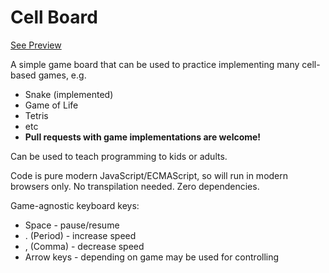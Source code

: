 # Cell Board

[See Preview](http://keks.ee/cellboard/)

A simple game board that can be used to practice implementing many cell-based games, e.g.

* Snake (implemented)
* Game of Life
* Tetris
* etc
* **Pull requests with game implementations are welcome!**

Can be used to teach programming to kids or adults.

Code is pure modern JavaScript/ECMAScript, so will run in modern browsers only. 
No transpilation needed. Zero dependencies.

Game-agnostic keyboard keys:
* Space - pause/resume
* . (Period) - increase speed
* , (Comma) - decrease speed
* Arrow keys - depending on game may be used for controlling
